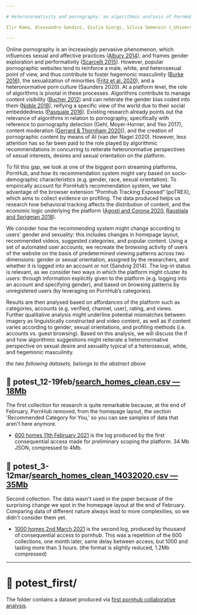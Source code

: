 ```yaml
---

# Heteronormativity and pornography: an algorithmic analysis of PornHub — Abstract

Ilir Rama, Alessandro Gandini, Giulia Giorgi, Silvia Semenzin (_University of Milan_); Lucia Bainotti (_University of Turin_); Claudio Agosti, Giulia Corona, Salvatore Romano (_Tracking Exposed_).

---
```


Online pornography is an increasingly pervasive phenomenon, which influences sexual and affective practices ([Albury 2014](https://doi.org/10.1080/23268743.2013.863654)), and frames gender exploration and performativity ([Scarcelli 2015](https://doi.org/10.1080/23268743.2015.1051914)). However, popular pornographic websites tend to reinforce a male, white, and heterosexual point of view, and thus contribute to foster hegemonic masculinity ([Burke 2016](https://doi.org/10.1080/23268743.2016.1196117)), the sexualization of minorities ([Fritz et al. 2020](https://doi.org/10.1007/s12147-020-09255-2)), and a heteronormative porn culture (Saunders 2020). At a platform level, the role of algorithms is pivotal in these processes. Algorithms contribute to manage content visibility ([Bucher 2012](https://doi.org/10.1177/1461444812440159)) and can reiterate the gender bias coded into them ([Noble 2018](https://doi.org/10.2307/j.ctt1pwt9w5)), reifying a specific view of the world due to their social embeddedness ([Pasquale 2016](https://www.hup.harvard.edu/catalog.php?isbn=9780674970847)). Existing research already points out the relevance of algorithms in relation to pornography, specifically with reference to pornography detection (Gehl, Moyer-Horner, and Yeo 2017), content moderation ([Gerrard & Thornham 2020](https://doi.org/10.1080/14680777.2020.1783807)]), and the creation of pornographic content by means of AI (van der Nagel 2020). However, less attention has so far been paid to the role played by algorithmic recommendations in concurring to reiterate heteronormative perspectives of sexual interests, desires and sexual orientation on the platform.

To fill this gap, we look at one of the biggest porn streaming platforms, PornHub, and how its recommendation system might vary based on socio-demographic characteristics (e.g. gender, race, sexual orientation). To empirically account for PornHub’s recommendation system, we take advantage of the browser extension “Pornhub Tracking Exposed” (poTREX), which aims to collect evidence on profiling. The data produced helps us research how behavioral tracking affects the distribution of content, and the economic logic underlying the platform ([Agosti and Corona 2020](https://pornhub.tracking.exposed/), [Raustiala and Sprigman 2018](https://doi.org/10.2139/ssrn.3226566)).

We consider how the recommending system might change according to users’ gender and sexuality: this includes changes in homepage layout, recommended videos, suggested categories, and popular content. Using a set of automated user accounts, we recreate the browsing activity of users of the website on the basis of predetermined viewing patterns across two dimensions: gender or sexual orientation, assigned by the researchers, and whether it is logged into an account or not (Sandvig 2014). The log-in status is relevant, as we consider two ways in which the platform might cluster its users: through information explicitly given to the platform (e.g. logging into an account and specifying gender), and based on browsing patterns by unregistered users (by leveraging on PornHub’s categories). 

Results are then analysed based on affordances of the platform such as categories, accounts (e.g. verified, channel, user), rating, and views. Further qualitative analysis might underline potential mismatches between imagery as linguistically constructed and video content, as well as if content varies according to gender, sexual orientations, and profiling methods (i.e. accounts vs. guest browsing). Based on this analysis, we will discuss the if and how algorithmic suggestions might reiterate a heteronormative perspective on sexual desire and sexuality typical of a heterosexual, white, and hegemonic masculinity.

*the two following datasets, belongs to the abstract above*

## 📁 potest\_12-19feb/[search_homes_clean.csv — 18Mb](https://github.com/tracking-exposed/experiments-data/blob/master/potests/potest_12-19feb/search_homes_clean.csv)

The first collection for research is quite remarkable because, at the end of February, PornHub removed, from the homepage layout, the section 'Recommended Category for You,' so you can see samples of data that aren't here anymore.

* [600 homes 11th February 2021](https://github.com/tracking-exposed/experiments-data/blob/master/potests/potest_12-19feb/600-home-11February21.json.gz) is the log produced by the first consequential access made for preliminary scoping the platform. 34 Mb JSON, compressed to 4Mb.

## 📁 potest\_3-12mar/[search_homes_clean_14032020.csv — 35Mb](https://github.com/tracking-exposed/experiments-data/blob/master/potests/potest_3-12mar/search_homes_clean_14032020.csv)

Second collection. The data wasn't used in the paper because of the surprising change we spot in the homepage layout at the end of February.
Comparing data of different nature always lead to more complexities, so we didn't consider them yet.

* [1000 homes 2nd March 2021](https://github.com/tracking-exposed/experiments-data/blob/master/potests/potest_3-12mar/1000-home-02March21.json.gz) is the second log, produced by thousand of consequential access to pornhub. This was a repetition of the 600 collections, one month later, same delay between access, but 1000 and lasting more than 3 hours. (the format is slightly reduced, 1.2Mb compressed)

---

# 📁 potest\_first/

The folder contains a dataset produced via [first pornhub collaborative analysis](https://pornhub.tracking.exposed/potest/final-1/).